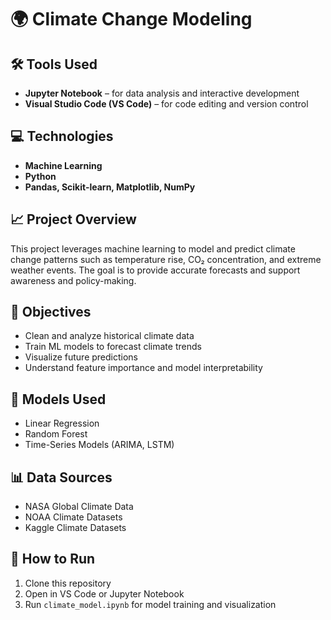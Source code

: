 # 🌍 Climate Change Modeling

## 🛠️ Tools Used
- **Jupyter Notebook** – for data analysis and interactive development  
- **Visual Studio Code (VS Code)** – for code editing and version control

## 💻 Technologies
- **Machine Learning**  
- **Python**  
- **Pandas, Scikit-learn, Matplotlib, NumPy**  

## 📈 Project Overview
This project leverages machine learning to model and predict climate change patterns such as temperature rise, CO₂ concentration, and extreme weather events. The goal is to provide accurate forecasts and support awareness and policy-making.

## 🎯 Objectives
- Clean and analyze historical climate data  
- Train ML models to forecast climate trends  
- Visualize future predictions  
- Understand feature importance and model interpretability

## 🧪 Models Used
- Linear Regression  
- Random Forest  
- Time-Series Models (ARIMA, LSTM)

## 📊 Data Sources
- NASA Global Climate Data  
- NOAA Climate Datasets  
- Kaggle Climate Datasets

## 🚀 How to Run
1. Clone this repository  
2. Open in VS Code or Jupyter Notebook  
3. Run `climate_model.ipynb` for model training and visualization


